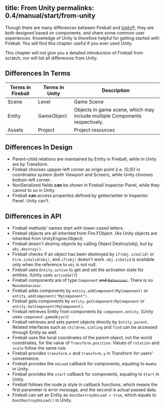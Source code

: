 title: From Unity
permalinks: 0.4/manual/start/from-unity
---

Though there are many differences between Fireball and [Unity®](http://unity3d.com/), they are both designed based on components, and share some common user experiences. Knowledge of Unity is therefore helpful for getting started with Fireball. You will find this chapter useful if you ever used Unity.

This chapter will not give you a detailed introduction of Fireball from scratch, nor will list all differences from Unity.

## Differences In Terms

Terms in Fireball | Terms in Unity | Description
 --- | --- | ---
Scene | Level | Game Scene
Entity | GameObject | Objects in game scene, which may include multiple Components respectively.
Assets | Project | Project resources

## Differences In Design

- Parent-child relations are maintained by Entity in Fireball, while in Unity are by Transform.
- Fireball chooses uppper-left corner as origin point (i.e. (0,0)) in coordinates system (both Viewport and Screen), while Unity chooses bottom-left corner.
- NonSerialized fields **can** be shown in Fireball Inspector Panel, while they cannot to so in Unity.
- Fireball **can** access properties defined by getter/setter in Inspector Panel. Unity can't.

## Differences in API

- Fireball methods' names start with lower-cased letters.
- Fireball objects are all inherited from Fire.FObject. (As Unity objects are inherited from UnityEngine.Object)
- Fireball doesn't destroy objects by calling Object.Destroy(obj), but by `obj.destroy()`.
- Fireball checks if an object has been destroyed by `if(obj.isValid)` or `Fire.isValid(obj)`, and `if(obj)` doesn't work. `obj.isValid` is available only when the reference to `obj` is not null.
- Fireball uses `Entity.active` to get and set the activation state for entities. (Unity uses `activeSelf`)
- Fireball components are of type `Component` <del>and `Behaviour`</del>. There is no `Monobehaviour`.
- Fireball adds components by `entity.addComponent(MyComponent)` or `entity.addComponent("MyComponent")`.
- Fireball gets components by `entity.getComponent(MyComponent` or `entity.GetComponent(MyComponent)`.
- Fireball retrieves Entity from components by `component.entity`. (Unity uses `component.gameObject`)
- Fireball retrieves and sets parent objects directly by `Entity.parent`. Related interfaces such as `children`, `sibling` and `find` can be accessed through Entity as well.
- Fireball uses the local coordinates of the parent object, not the world coordinates, for the value of `Transform.position`. Values of `rotation` and `scale` follow the same rule.
- Fireball provides `transform.x` and `transform.y` in Transform for users' convenience.
- Fireball provides the `onLoad` callback for components, equaling to `Awake` in Unity.
- Fireball provides the `start` callback for components, equaling to `Start` in Unity.
- Fireball follows the node.js style in callback functions, which means the first parameter is error message, and the second is actual passed data.
- Fireball can set an Entity as `dontDestroyOnLoad = true`, which equals to `DontDestroyOnLoad()` in Unity.
